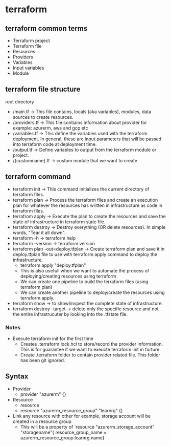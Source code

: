 # terraform

## terraform common terms
- Terraform project
- Terraform file
- Resources
- Providers
- Variables
- Input variables
- Module

## terraform file structure
root directory
  - /main.tf -> This file contains, locals (aka variables), modules, data sources to create resources.
  - /providers.tf -> This file contiains information about provider for example: azurerm, aws and gcp etc
  - /variables.tf -> This define the variables used with the terraform deployment. In general, these are input parameters that will be passed into terraform code at deployment time.
  - /output.tf -> Define variables to output from the terraform module or project.
  - /{customname}.tf -> custom module that we want to create

## terraform command
- terraform init -> This command initializes the current directory of terraform files.
- terraform plan -> Process the terraform files and create an execution plan for whatever the resources has written in infrastructure as code in terraform files.
- terrafrom apply -> Execute the plan to create the resources and save the state of infrastructure in terraform state file.
- terraform destroy -> Destroy everything (OR delete resources). In simple words, "Tear it all down".
- terraform -h -> terraform help
- terraform -version -> terraform version
- terraform plan -out=deploy.tfplan -> Create terraform plan and save it in deploy.tfplan file to use with terraform apply command to deploy the infrastructure.
  - terraform apply "deploy.tfplan"
  - This is also usefull when we want to automate the process of deploying/creating resources using terraform
  - We can create one pipeline to build the terraform files (using terraform plan)
  - We can create another pipeline to deploy/create the resources using terraform apply.
- terraform show -> to show/inspect the complete state of infrastructure.
- terraform destroy -target -> delete only the specific resource and not the entire infrastrucuter by looking into the .tfstate file.


### Notes
- Execute terraform init for the first time
  - Creates .terraform.lock.hcl to store/record the provider information. This is for guarantee if we want to exeucte terraform init in furture.
  - Create .terraform folder to contain provider related file. This folder has been git ignored.

## Syntax
- Provider
  - provider "azurerm" {}
- Resource
  - resource <provider> <name>
  - resource "azurerm_resource_group" "learnrg" {}
- Link any resource with other for example, storage account will be created in a resource group
  - This will be a property of `resource "azurerm_storage_account" "storagename"{ resource_group_name = azurerm_resource_group.learnrg.name}